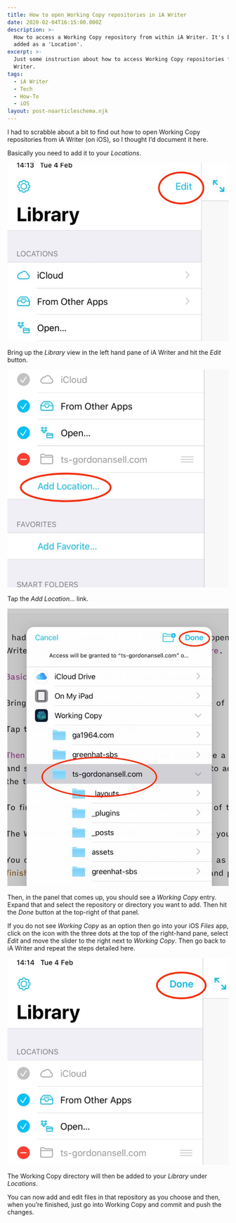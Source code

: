 ```yaml
---
title: How to open Working Copy repositories in iA Writer
date: 2020-02-04T16:15:00.000Z
description: >-
  How to access a Working Copy repository from within iA Writer. It's basically
  added as a 'Location'.
excerpt: >-
  Just some instruction about how to access Working Copy repositories from iA
  Writer.
tags:
  - iA Writer
  - Tech
  - How-To
  - iOS
layout: post-noarticleschema.njk
---
```

I had to scrabble about a bit to find out how to open Working Copy repositories from iA Writer (on iOS), so I thought I’d document it here.

Basically you need to add it to your *Locations*.

[//]: # (@howto | totalTime=5 )

[//]: # (@howtostep | 1 | name=Edit Library | image=/assets/images/posts/2020/02/2020-02-04-ia-writer-working-copy-1.jpg )

![Accessing Working Copy from iA Writer, step 1.](/assets/images/posts/2020/02/2020-02-04-ia-writer-working-copy-1.jpg "@itemprop=image|class=transform")

Bring up the *Library* view in the left hand pane of iA Writer and hit the *Edit* button.

[//]: # (@endhowtostep)

[//]: # (@howtostep | 2 | name=Add Location | image=/assets/images/posts/2020/02/2020-02-04-ia-writer-working-copy-2.jpg )

![Accessing Working Copy from iA Writer, step 2.](/assets/images/posts/2020/02/2020-02-04-ia-writer-working-copy-2.jpg "@itemprop=image|class=transform")

Tap the *Add Location...* link.

[//]: # (@endhowtostep)

[//]: # (@howtostep | 3 | name=Select Repo | text=In the panel that comes up, you should see a 'Working Copy' entry. Expand that and select the repository or directory you want to add. Then hit the *Done* button at the top-right of that panel | image=/assets/images/posts/2020/02/2020-02-04-ia-writer-working-copy-3.jpg )

![Accessing Working Copy from iA Writer, step 3.](/assets/images/posts/2020/02/2020-02-04-ia-writer-working-copy-3.jpg "@itemprop=image|class=transform")

Then, in the panel that comes up, you should see a *Working Copy* entry. Expand that and select the repository or directory you want to add. Then hit the *Done* button at the top-right of that panel.

If you do not see *Working Copy* as an option then go into your iOS *Files* app, click on the icon with the three dots at the top of the right-hand pane, select *Edit* and move the slider to the right next to *Working Copy*. Then go back to iA Writer and repeat the steps detailed here.

[//]: # (@endhowtostep)

[//]: # (@howtostep | 4 | name=Finish Up | text=The Working Copy directory will then be added to your Library under 'Locations'. | image=/assets/images/posts/2020/02/2020-02-04-ia-writer-working-copy-4.jpg )

![Accessing Working Copy from iA Writer, step 4.](/assets/images/posts/2020/02/2020-02-04-ia-writer-working-copy-4.jpg "@itemprop=image|class=transform")

The Working Copy directory will then be added to your *Library* under *Locations*.

You can now add and edit files in that repository as you choose and then, when you’re finished, just go into Working Copy and commit and push the changes.

[//]: # (@endhowtostep)

[//]: # (@endhowto)

